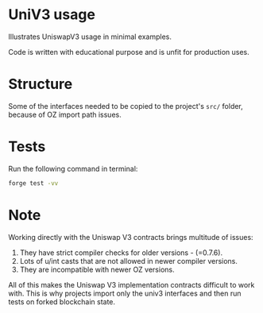 # UniV3 usage

Illustrates UniswapV3 usage in minimal examples.

Code is written with educational purpose and is unfit for production uses.

# Structure
Some of the interfaces needed to be copied to the project's `src/` folder, because of OZ import path issues.

# Tests

Run the following command in terminal:
```bash
forge test -vv
```

# Note
Working directly with the Uniswap V3 contracts brings multitude of issues:
1. They have strict compiler checks for older versions - (=0.7.6).
2. Lots of u/int casts that are not allowed in newer compiler versions.
3. They are incompatible with newer OZ versions.

All of this makes the Uniswap V3 implementation contracts difficult to work with.
This is why projects import only the univ3 interfaces and then run tests on forked blockchain state.
